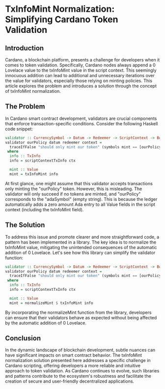 # TxInfoMint Normalization: Simplifying Cardano Token Validation

## Introduction

Cardano, a blockchain platform, presents a challenge for developers when it comes to token
validation. Specifically, Cardano nodes always append a 0 Lovelace value to the txInfoMint value in
the script context. This seemingly innocuous addition can lead to additional and unnecessary
iterations over the value for validators, especially those relying on minting policies. This article
explores the problem and introduces a solution through the concept of txInfoMint normalization.

## The Problem

In Cardano smart contract development, validators are crucial components that enforce
transaction-specific conditions. Consider the following Haskell code snippet:

```haskell
validator :: CurrencySymbol -> Datum -> Redeemer -> ScriptContext -> Bool
validator ourPolicy datum redeemer context =
  traceIfFalse "should only mint our token" (symbols mint == [ourPolicy])
 where
  info :: TxInfo
  info = scriptContextTxInfo ctx

  mint :: Value
  mint = txInfoMint info
```

At first glance, one might assume that this validator accepts transactions only minting the
"ourPolicy" token. However, this is misleading. The validator will only succeed if no tokens are
minted, and "ourPolicy" corresponds to the "adaSymbol" (empty string). This is because the ledger
automatically adds a zero amount Ada entry to all Value fields in the script context (including the
txInfoMint field).

## The Solution

To address this issue and promote clearer and more straightforward code, a pattern has been
implemented in a library. The key idea is to normalize the txInfoMint value, mitigating the
unintended consequences of the automatic addition of 0 Lovelace. Let's see how this library can
simplify the validator function:

```haskell
validator :: CurrencySymbol -> Datum -> Redeemer -> ScriptContext -> Bool
validator ourPolicy datum redeemer context =
  traceIfFalse "should only mint our token" (symbols mint == [ourPolicy])
 where
  info :: TxInfo
  info = scriptContextTxInfo ctx

  mint :: Value
  mint = normalizeMint $ txInfoMint info
```

By incorporating the normalizeMint function from the library, developers can ensure that their
validators behave as expected without being affected by the automatic addition of 0 Lovelace.

## Conclusion

In the dynamic landscape of blockchain development, subtle nuances can have significant impacts on
smart contract behavior. The txInfoMint normalization solution presented here addresses a specific
challenge in Cardano scripting, offering developers a more reliable and intuitive approach to token
validation. As Cardano continues to evolve, such libraries and patterns contribute to the
ecosystem's robustness and facilitate the creation of secure and user-friendly decentralized
applications.
